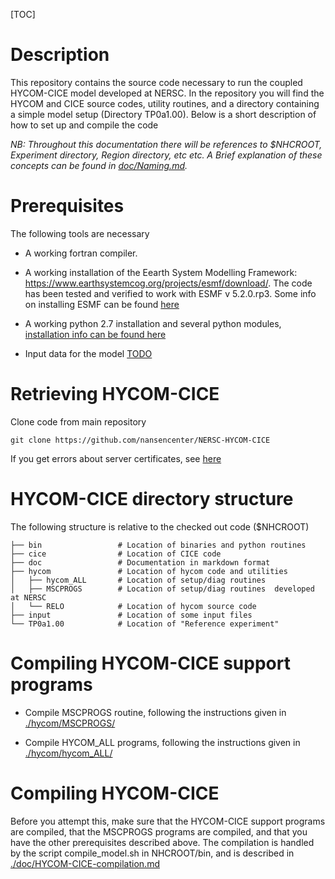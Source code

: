 [TOC]

# Description

This repository contains the source code necessary to run the coupled HYCOM-CICE model developed at NERSC. In the repository you will find the HYCOM and CICE source codes, utility routines, and a directory containing a simple model setup (Directory TP0a1.00). Below is a short description of how to set up and compile the code

*NB: Throughout this documentation there will be references to $NHCROOT, Experiment directory, Region directory, etc
etc. A Brief explanation of these concepts can be found in [doc/Naming.md](doc/Naming.md).*

# Prerequisites

The following tools are necessary 

* A working fortran compiler.

* A working installation of the Eearth System Modelling Framework: https://www.earthsystemcog.org/projects/esmf/download/. The code has been tested and verified to work with ESMF v 5.2.0.rp3. Some info on installing ESMF can be found [here](doc/ESMF.md)

* A working python 2.7 installation and several python modules, [installation info can be found here](doc/python.md)

* Input data for the model [TODO](TODO)

# Retrieving HYCOM-CICE
Clone code from main repository 

`
git clone https://github.com/nansencenter/NERSC-HYCOM-CICE
`

If you get errors about server certificates, see [here](../..//overview#markdown-header-server-certificates)

# HYCOM-CICE directory structure
The following structure is relative to the checked out code ($NHCROOT)

    ├── bin                 # Location of binaries and python routines
    ├── cice                # Location of CICE code
    ├── doc                 # Documentation in markdown format
    ├── hycom               # Location of hycom code and utilities
    │   ├── hycom_ALL       # Location of setup/diag routines 
    │   ├── MSCPROGS        # Location of setup/diag routines  developed at NERSC
    │   └── RELO            # Location of hycom source code
    ├── input               # Location of some input files 
    └── TP0a1.00            # Location of "Reference experiment"


# Compiling HYCOM-CICE support programs

* Compile MSCPROGS routine, following the instructions given in [./hycom/MSCPROGS/](./hycom/MSCPROGS/)

* Compile HYCOM_ALL programs, following the instructions given in [./hycom/hycom_ALL/](./hycom/hycom_ALL/)

# Compiling HYCOM-CICE

Before you attempt this, make sure that the HYCOM-CICE support programs are compiled, that the MSCPROGS programs are compiled, and that you have the other prerequisites described above. The compilation is handled by the script compile_model.sh in NHCROOT/bin, and is described in [./doc/HYCOM-CICE-compilation.md](./doc/HYCOM-CICE-compilation.md)
